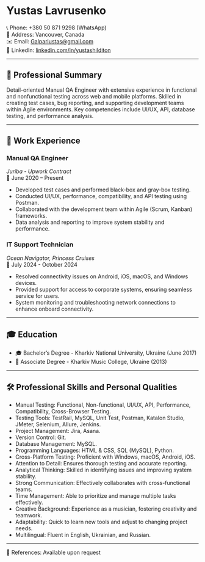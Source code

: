 # Yustas Lavrusenko

📞 Phone: +380 50 871 9298 (WhatsApp)  
📍 Address: Vancouver, Canada  
✉️ Email: [Galpariustas@gmail.com](mailto:Galpariustas@gmail.com)  
🔗 LinkedIn: [linkedin.com/in/yustashilditon](https://www.linkedin.com/in/yustashilditon/)

---

## 📝 Professional Summary
Detail-oriented Manual QA Engineer with extensive experience in functional and nonfunctional testing across web and mobile platforms. Skilled in creating test cases, bug reporting, and supporting development teams within Agile environments. Key competencies include UI/UX, API, database testing, and performance analysis.

---

## 💼 Work Experience

### Manual QA Engineer  
*Juriba - Upwork Contract*  
📅 June 2020 – Present  
- Developed test cases and performed black-box and gray-box testing.
- Conducted UI/UX, performance, compatibility, and API testing using Postman.
- Collaborated with the development team within Agile (Scrum, Kanban) frameworks.
- Data analysis and reporting to improve system stability and performance.

### IT Support Technician  
*Ocean Navigator, Princess Cruises*  
📅 July 2024 - October 2024  
- Resolved connectivity issues on Android, iOS, macOS, and Windows devices.
- Provided support for access to corporate systems, ensuring seamless service for users.
- System monitoring and troubleshooting network connections to enhance onboard connectivity.

---

## 🎓 Education
- 🎓 Bachelor’s Degree - Kharkiv National University, Ukraine (June 2017)
- 🎼 Associate Degree - Kharkiv Music College, Ukraine (2013)

---

## 🛠 Professional Skills and Personal Qualities

- Manual Testing: Functional, Non-functional, UI/UX, API, Performance, Compatibility, Cross-Browser Testing.
- Testing Tools: TestRail, MySQL, Unit Test, Postman, Katalon Studio, JMeter, Selenium, Allure, Jenkins.
- Project Management: Jira, Asana.
- Version Control: Git.
- Database Management: MySQL.
- Programming Languages: HTML & CSS, SQL (MySQL), Python.
- Cross-Platform Testing: Proficient with Windows, macOS, Android, iOS.
- Attention to Detail: Ensures thorough testing and accurate reporting.
- Analytical Thinking: Skilled in identifying issues and improving system stability.
- Strong Communication: Effectively collaborates with cross-functional teams.
- Time Management: Able to prioritize and manage multiple tasks effectively.
- Creative Background: Experience as a musician, fostering creativity and teamwork.
- Adaptability: Quick to learn new tools and adjust to changing project needs.
- Multilingual: Fluent in English, Ukrainian, and Russian.

---

📝 References: Available upon request

<!---
Thebesttesterever/Thebesttesterever is a ✨ special ✨ repository because its `README.md` (this file) appears on your GitHub profile.
You can click the Preview link to take a look at your changes.
--->

